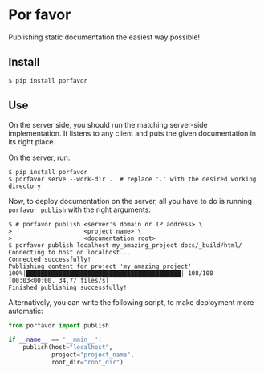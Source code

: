 Por favor
=========

Publishing static documentation the easiest way possible!

Install
-------

```shell
$ pip install porfavor
```

Use
---

On the server side, you should run the matching server-side implementation.
It listens to any client and puts the given documentation in its right place.

On the server, run:
```shell
$ pip install porfavor
$ porfavor serve --work-dir .  # replace '.' with the desired working directory
```

Now, to deploy documentation on the server, all you have to do is running
```porfavor publish``` with the right arguments:

```shell
$ # porfavor publish <server's domain or IP address> \
>                    <project name> \
>                    <documentation root>
$ porfavor publish localhost my_amazing_project docs/_build/html/
Connecting to host on localhost...
Connected successfully!
Publishing content for project 'my_amazing_project'
100%|███████████████████████████████████████████| 108/108 [00:03<00:00, 34.77 files/s]
Finished publishing successfully!
```

Alternatively, you can write the following script, to make deployment more
automatic:

```python
from porfavor import publish

if __name__ == '__main__':
    publish(host="localhost",
            project="project_name",
            root_dir="root_dir")
```
